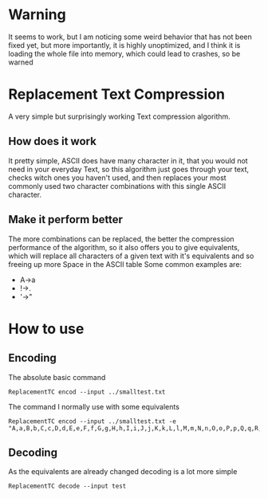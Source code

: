 # Warning
It seems to work, but I am noticing some weird behavior that has not been fixed yet, but more importantly, it is highly unoptimized, and I think it is loading the whole
file into memory, which could lead to crashes, so be warned

# Replacement Text Compression
A very simple but surprisingly working Text compression algorithm.
## How does it work
It pretty simple, ASCII does have many character in it, that you would not need in your everyday Text,
so this algorithm just goes through your text, checks witch ones you haven't used, and then replaces your most commonly used two character combinations with this single ASCII character.
## Make it perform better
The more combinations can be replaced, the better the compression performance of the algorithm,
so it also offers you to give equivalents, which will replace all characters of a given text with it's equivalents and so freeing up more Space in the ASCII table
Some common examples are:
- A->a
- !->.
- '->"
# How to use
## Encoding
The absolute basic command
```
ReplacementTC encod --input ../smalltest.txt
```

The command I normally use with some equivalents
```
ReplacementTC encod --input ../smalltest.txt -e "A,a,B,b,C,c,D,d,E,e,F,f,G,g,H,h,I,i,J,j,K,k,L,l,M,m,N,n,O,o,P,p,Q,q,R,r,S,s,T,t,U,u,V,v,W,w,X,x,Y,y,Z,z,!,.,?,.,"
```
## Decoding
As the equivalents are already changed decoding is a lot more simple
```
ReplacementTC decode --input test
```
